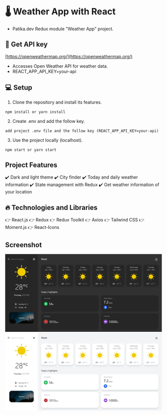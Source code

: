 # :thermometer: Weather App with React

* Patika.dev Redux module "Weather App" project.

## :key: Get API key
[https://openweathermap.org/](https://openweathermap.org/)
* Accesses Open Weather API for weather data.
* REACT_APP_API_KEY=your-api

## :computer: Setup 
1. Clone the repository and install its features.
```
npm install or yarn install
```

2. Create .env and add the follow key.
```
add project .env file and the follow key (REACT_APP_API_KEY=your-api)
```

3. Use the project locally (localhost).
```
npm start or yarn start
```

## Project Features
:heavy_check_mark: Dark and light theme
:heavy_check_mark: City finder
:heavy_check_mark: Today and daily weather information
:heavy_check_mark: State management with Redux
:heavy_check_mark: Get weather information of your location

## :fire: Technologies and Libraries
:point_right: React.js
:point_right: Redux
:point_right: Redux Toolkit
:point_right: Axios
:point_right: Tailwind CSS
:point_right: Moment.js
:point_right: React-Icons

## Screenshot
![./src/screenshots/screenshot1.jpg](./src/screenshots/screenshot1.jpg)
![./src/screenshots/screenshot2.jpg](./src/screenshots/screenshot2.jpg)